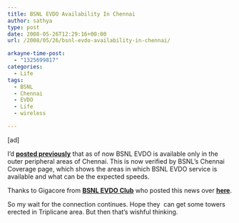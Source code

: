 ```yaml
---
title: BSNL EVDO Availability In Chennai
author: sathya
type: post
date: 2008-05-26T12:29:16+00:00
url: /2008/05/26/bsnl-evdo-availability-in-chennai/

arkayne-time-post:
  - "1325699817"
categories:
  - Life
tags:
  - BSNL
  - Chennai
  - EVDO
  - Life
  - wireless

---
```

[ad]

I&#8217;d **<a href="https://sathyabh.at/2008/04/19/bsnl-evdo-to-be-available-in-chennai-only-in-outer-peripheral-areas/" target="_blank">posted previously</a>** that as of now BSNL EVDO is available only in the outer peripheral areas of Chennai. This is now verified by BSNL&#8217;s Chennai Coverage page, which shows the areas in which BSNL EVDO service is available and what can be the expected speeds.

Thanks to Gigacore from **[BSNL EVDO Club][1]** who posted this news over **<a href="https://bsnlevdoclub.com/bsnl-evdo-coverage/bsnl-evdo-coverage-in-chennai/" target="_blank">here</a>**.

So my wait for the connection continues. Hope they  can get some towers erected in Triplicane area. But then that&#8217;s wishful thinking.

 [1]: https://bsnlevdoclub.com/
